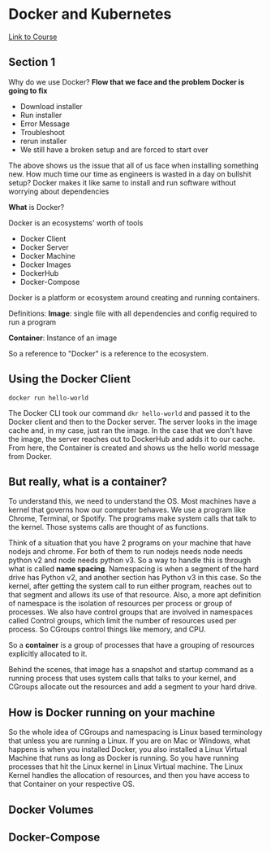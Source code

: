 # Docker and Kubernetes
[Link to Course](https://www.udemy.com/course/docker-and-kubernetes-the-complete-guide/https://www.udemy.com/course/docker-and-kubernetes-the-complete-guide/)

## Section 1
Why do we use Docker?
**Flow that we face and the problem Docker is going to fix**
- Download installer
- Run installer
- Error Message
- Troubleshoot
- rerun installer
- We still have a broken setup and are forced to start over

The above shows us the issue that all of us face when installing something new. How much time our time as engineers is wasted in a day on bullshit setup? Docker makes it like same to install and run software without worrying about dependencies

**What** is Docker?

Docker is an ecosystems' worth of tools
- Docker Client
- Docker Server
- Docker Machine
- Docker Images
- DockerHub
- Docker-Compose

Docker is a platform or ecosystem around creating and running containers.

Definitions:
**Image**: single file with all dependencies and config required to run a program

**Container**: Instance of an image

So a reference to "Docker" is a reference to the ecosystem.

## Using the Docker Client
```docker
docker run hello-world
```

The Docker CLI took our command `dkr hello-world` and passed it to the Docker client and then to the Docker server. The server looks in the image cache and, in my case, just ran the image. In the case that we don't have the image, the server reaches out to DockerHub and adds it to our cache. From here, the Container is created and shows us the hello world message from Docker.

## But really, what is a container?
To understand this, we need to understand the OS. Most machines have a kernel that governs how our computer behaves. We use a program like Chrome, Terminal, or Spotify. The programs make system calls that talk to the kernel. Those systems calls are thought of as functions.

Think of a situation that you have 2 programs on your machine that have nodejs and chrome. For both of them to run nodejs needs node needs python v2 and node needs python v3. So a way to handle this is through what is called **name spacing**.  Namespacing is when a segment of the hard drive has Python v2, and another section has Python v3 in this case. So the kernel, after getting the system call to run either program, reaches out to that segment and allows its use of that resource. Also, a more apt definition of namespace is the isolation of resources per process or group of processes. We also have control groups that are involved in namespaces called Control groups, which limit the number of resources used per process. So CGroups control things like memory,  and CPU.

So a **container** is a group of processes that have a grouping of resources explicitly allocated to it.

Behind the scenes, that image has a snapshot and startup command as a running process that uses system calls that talks to your kernel, and CGroups allocate out the resources and add a segment to your hard drive.

## How is Docker running on your machine
So the whole idea of CGroups and namespacing is Linux based terminology that unless you are running a Linux. If you are on Mac or Windows, what happens is when you installed Docker, you also installed a Linux Virtual Machine that runs as long as Docker is running. So you have running processes that hit the Linux kernel in Linux Virtual machine. The Linux Kernel handles the allocation of resources, and then you have access to that Container on your respective OS.

## Docker Volumes


## Docker-Compose